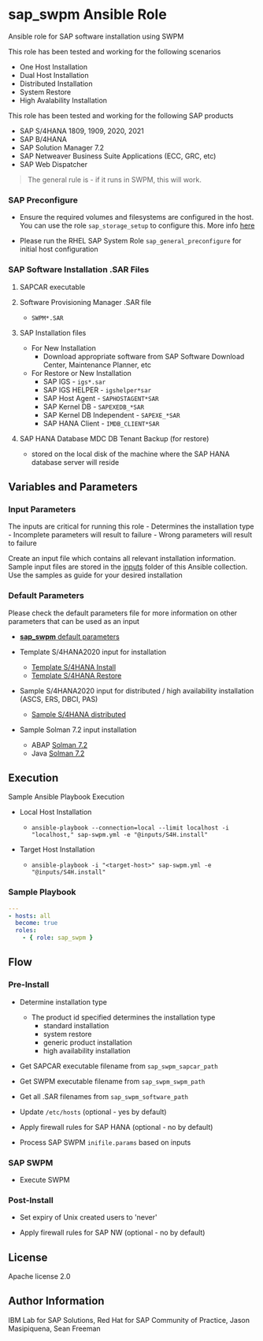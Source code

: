 # sap_swpm Ansible Role

Ansible role for SAP software installation using SWPM

This role has been tested and working for the following scenarios
-   One Host Installation
-   Dual Host Installation
-   Distributed Installation
-   System Restore
-   High Avalability Installation

This role has been tested and working for the following SAP products
-   SAP S/4HANA 1809, 1909, 2020, 2021
-   SAP B/4HANA
-   SAP Solution Manager 7.2
-   SAP Netweaver Business Suite Applications (ECC, GRC, etc)
-   SAP Web Dispatcher

> The general rule is - if it runs in SWPM, this will work.

### SAP Preconfigure

- Ensure the required volumes and filesystems are configured in the host. You can use the role `sap_storage_setup` to configure this. More info [here](/roles/sap_storage_setup)

- Please run the RHEL SAP System Role `sap_general_preconfigure` for initial host configuration

### SAP Software Installation .SAR Files

1. SAPCAR executable

2. Software Provisioning Manager .SAR file 
    - `SWPM*.SAR`

3. SAP Installation files
    - For New Installation
        - Download appropriate software from SAP Software Download Center, Maintenance Planner, etc
    - For Restore or New Installation
        - SAP IGS                   - `igs*.sar`
        - SAP IGS HELPER            - `igshelper*sar`
        - SAP Host Agent            - `SAPHOSTAGENT*SAR`
        - SAP Kernel DB             - `SAPEXEDB_*SAR`
        - SAP Kernel DB Independent - `SAPEXE_*SAR`
        - SAP HANA Client           - `IMDB_CLIENT*SAR`

4. SAP HANA Database MDC DB Tenant Backup (for restore)
    - stored on the local disk of the machine where the SAP HANA database server will reside

## Variables and Parameters

### Input Parameters

The inputs are critical for running this role
    - Determines the installation type
    - Incomplete parameters will result to failure
    - Wrong parameters will result to failure

Create an input file which contains all relevant installation information.
Sample input files are stored in the [inputs](/playbooks/vars) folder of this Ansible collection. Use the samples as guide for your desired installation

### Default Parameters

Please check the default parameters file for more information on other parameters that can be used as an input
- [**sap_swpm** default parameters](defaults/main.yml)

- Template S/4HANA2020 input for installation
    - [Template S/4HANA Install](/playbooks/vars/s4hana/template.S4H.install)
    - [Template S/4HANA Restore](/playbooks/vars/s4hana/template.S4H.restore)

- Sample S/4HANA2020 input for distributed / high availability installation (ASCS, ERS, DBCI, PAS)
    - [Sample S/4HANA distributed](/playbooks/vars/s4hana/s4hana-distributed)

- Sample Solman 7.2 input installation
    - ABAP [Solman 7.2](/playbooks/vars/solman/SHA.install)
    - Java [Solman 7.2](/playbooks/vars/solman/SHA.install)

## Execution

Sample Ansible Playbook Execution

- Local Host Installation
    - `ansible-playbook --connection=local --limit localhost -i "localhost," sap-swpm.yml -e "@inputs/S4H.install"`

- Target Host Installation
    - `ansible-playbook -i "<target-host>" sap-swpm.yml -e "@inputs/S4H.install"`

### Sample Playbook

```yaml
---
- hosts: all
  become: true
  roles:
    - { role: sap_swpm }
```

## Flow

### Pre-Install

- Determine installation type
    - The product id specified determines the installation type
        - standard installation
        - system restore
        - generic product installation
        - high availability installation

- Get SAPCAR executable filename from `sap_swpm_sapcar_path`

- Get SWPM executable filename from `sap_swpm_swpm_path`

- Get all .SAR filenames  from `sap_swpm_software_path`

- Update `/etc/hosts` (optional - yes by default)

- Apply firewall rules for SAP HANA (optional - no by default)

- Process SAP SWPM `inifile.params` based on inputs

### SAP SWPM

- Execute SWPM

### Post-Install

- Set expiry of Unix created users to 'never'

- Apply firewall rules for SAP NW (optional - no by default)

## License

Apache license 2.0

## Author Information

IBM Lab for SAP Solutions, Red Hat for SAP Community of Practice, Jason Masipiquena, Sean Freeman
